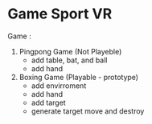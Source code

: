# Game Sport VR
Game : <br>
1. Pingpong Game (Not Playeble) <br>
   - add table, bat, and ball <br>
   - add hand <br>
2. Boxing Game (Playable - prototype) <br>
   - add envirroment <br>
   - add hand <br>
   - add target <br>
   - generate target move and destroy

 
